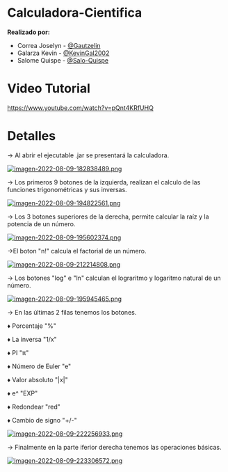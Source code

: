 # Calculadora-Cientifica

**Realizado por:**
- Correa Joselyn - [@Gautzelin](https://github.com/Gautzelin)
- Galarza Kevin - [@KevinGal2002](https://github.com/KevinGal2002)
- Salome Quispe - [@Salo-Quispe](https://github.com/Salo-Quispe)

<h1>Video Tutorial</h1> 

https://www.youtube.com/watch?v=pQnt4KRfUHQ

<h1>Detalles </h1> 

→ Al abrir el ejecutable .jar se presentará la calculadora.

[![imagen-2022-08-09-182838489.png](https://i.postimg.cc/SKqD3DPV/imagen-2022-08-09-182838489.png)](https://postimg.cc/75s3TMwT)

→ Los primeros 9 botones de la izquierda, realizan el calculo de las funciones trigonométricas y sus inversas.

[![imagen-2022-08-09-194822561.png](https://i.postimg.cc/4dTmfBM0/imagen-2022-08-09-194822561.png)](https://postimg.cc/XZQVxcnK)

→ Los 3 botones superiores de la derecha, permite calcular la raíz y la potencia de un número.

[![imagen-2022-08-09-195602374.png](https://i.postimg.cc/TPzVvjf7/imagen-2022-08-09-195602374.png)](https://postimg.cc/GBj8kyBG)

→El boton "n!" calcula el factorial de un número.

[![imagen-2022-08-09-212214808.png](https://i.postimg.cc/ZnxzWfys/imagen-2022-08-09-212214808.png)](https://postimg.cc/5QyRGSg8)

→ Los botones "log" e "ln" calculan el lograritmo y logaritmo natural de un número.

[![imagen-2022-08-09-195945465.png](https://i.postimg.cc/D0MfR6Km/imagen-2022-08-09-195945465.png)](https://postimg.cc/7JSy2ghy)

→ En las últimas 2 filas tenemos los botones.

  ♦ Porcentaje "%"
  
  ♦ La inversa "1/x"
  
  ♦ PI "π"
  
  ♦ Número de Euler "e"
  
  ♦ Valor absoluto "|x|"
  
  ♦ e^ "EXP"
  
  ♦ Redondear "red"
  
  ♦ Cambio de signo "+/-"
  
[![imagen-2022-08-09-222256933.png](https://i.postimg.cc/15dz2n7j/imagen-2022-08-09-222256933.png)](https://postimg.cc/w7hHsvpX)

→ Finalmente en la parte iferior derecha tenemos las operaciones básicas.

[![imagen-2022-08-09-223306572.png](https://i.postimg.cc/26L0G0G2/imagen-2022-08-09-223306572.png)](https://postimg.cc/47ZvNbr9)
